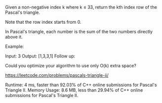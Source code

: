 Given a non-negative index k where k ≤ 33, return the kth index row of the Pascal's triangle.

Note that the row index starts from 0.


In Pascal's triangle, each number is the sum of the two numbers directly above it.

Example:

Input: 3
Output: [1,3,3,1]
Follow up:

Could you optimize your algorithm to use only O(k) extra space?

https://leetcode.com/problems/pascals-triangle-ii/

Runtime: 4 ms, faster than 92.03% of C++ online submissions for Pascal's Triangle II.
Memory Usage: 8.6 MB, less than 29.94% of C++ online submissions for Pascal's Triangle II.
